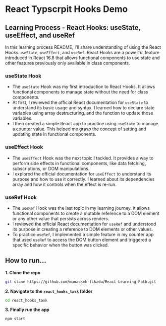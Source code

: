 # React Typscrpit Hooks Demo

## Learning Process - React Hooks: useState, useEffect, and useRef

In this learning process README, I'll share understanding of using the React Hooks `useState`, `useEffect`, and `useRef`. React Hooks are a powerful feature introduced in React 16.8 that allows functional components to use state and other features previously only available in class components.

### useState Hook

- The `useState` Hook was my first introduction to React Hooks. It allows functional components to manage state without the need for class components.
- At first, I reviewed the official React documentation for `useState` to understand its basic usage and syntax. I learned how to declare state variables using array destructuring, and the function to update those variables.
- I then created a simple React app to practice using `useState` to manage a counter value. This helped me grasp the concept of setting and updating state in functional components.

### useEffect Hook

- The `useEffect` Hook was the next topic I tackled. It provides a way to perform side effects in functional components, like data fetching, subscriptions, or DOM manipulations.
- I explored the official documentation for `useEffect` to understand its purpose and how to use it correctly. I learned about its dependencies array and how it controls when the effect is re-run.

### useRef Hook

- The `useRef` Hook was the last topic in my learning journey. It allows functional components to create a mutable reference to a DOM element or any other value that persists across renders.
- I reviewed the official React documentation for `useRef` and understood its purpose in creating a reference to DOM elements or other values.
- To practice `useRef`, I implemented a simple feature in my counter app that used `useRef` to access the DOM button element and triggered a specific behavior when the button was clicked.

## How to run...

**1. Clone the repo**

```bash
git clone https://github.com/manasseh-fikadu/React-Learning-Path.git
```

**2. Navigate to the `react_hooks_task` folder**

```bash
cd react_hooks_task
```

**3. Finally run the app**

```bash
npm start
```
